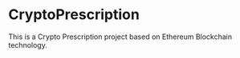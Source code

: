 # CryptoPrescription
This is a Crypto Prescription project  based on Ethereum Blockchain technology.
